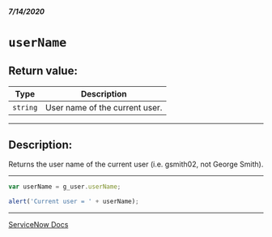 ##### 7/14/2020
# `userName`
## Return value:
| Type | Description |
|---|---|
| `string` | User name of the current user. |

---

## Description:
Returns the user name of the current user (i.e. gsmith02, not George Smith).

---

```js
var userName = g_user.userName;

alert('Current user = ' + userName);
```

---

[ServiceNow Docs](https://developer.servicenow.com/dev.do#!/reference/api/newyork/client/c_GlideUserAPI#r_GlideUserUserID)